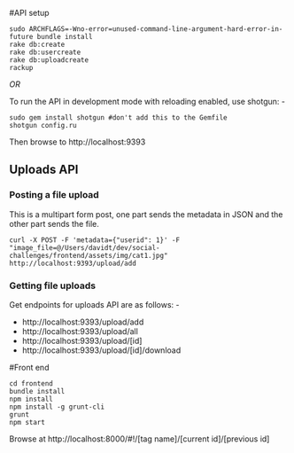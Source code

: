 #API setup

```
sudo ARCHFLAGS=-Wno-error=unused-command-line-argument-hard-error-in-future bundle install
rake db:create
rake db:usercreate
rake db:uploadcreate
rackup
```

*OR*

To run the API in development mode with reloading enabled, use shotgun: -

```
sudo gem install shotgun #don't add this to the Gemfile
shotgun config.ru
```

Then browse to http://localhost:9393

## Uploads API

### Posting a file upload

This is a multipart form post, one part sends the metadata in JSON and the other part sends the file.

```
curl -X POST -F 'metadata={"userid": 1}' -F "image_file=@/Users/davidt/dev/social-challenges/frontend/assets/img/cat1.jpg" http://localhost:9393/upload/add
```

### Getting file uploads

Get endpoints for uploads API are as follows: -

* http://localhost:9393/upload/add
* http://localhost:9393/upload/all
* http://localhost:9393/upload/[id]
* http://localhost:9393/upload/[id]/download

#Front end

```
cd frontend
bundle install
npm install
npm install -g grunt-cli
grunt
npm start
```

Browse at http://localhost:8000/#!/[tag name]/[current id]/[previous id]
